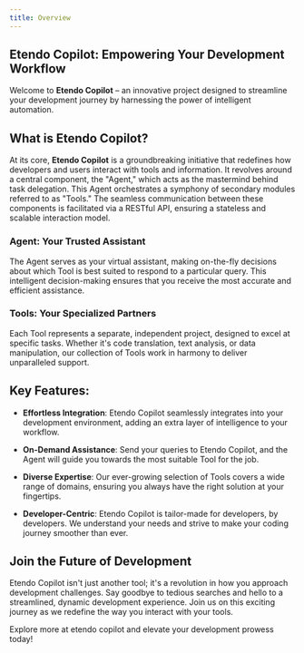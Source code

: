 ```yaml
---
title: Overview
---
```

## Etendo Copilot: Empowering Your Development Workflow

Welcome to **Etendo Copilot** – an innovative project designed to streamline your development journey by harnessing the power of intelligent automation. 

## What is Etendo Copilot?

At its core, **Etendo Copilot** is a groundbreaking initiative that redefines how developers and users interact with tools and information. It revolves around a central component, the "Agent," which acts as the mastermind behind task delegation. This Agent orchestrates a symphony of secondary modules referred to as "Tools." The seamless communication between these components is facilitated via a RESTful API, ensuring a stateless and scalable interaction model.

### Agent: Your Trusted Assistant

The Agent serves as your virtual assistant, making on-the-fly decisions about which Tool is best suited to respond to a particular query. This intelligent decision-making ensures that you receive the most accurate and efficient assistance.

### Tools: Your Specialized Partners

Each Tool represents a separate, independent project, designed to excel at specific tasks. Whether it's code translation, text analysis, or data manipulation, our collection of Tools work in harmony to deliver unparalleled support.

##  Key Features:

- **Effortless Integration**: Etendo Copilot seamlessly integrates into your development environment, adding an extra layer of intelligence to your workflow.

- **On-Demand Assistance**: Send your queries to Etendo Copilot, and the Agent will guide you towards the most suitable Tool for the job.

- **Diverse Expertise**: Our ever-growing selection of Tools covers a wide range of domains, ensuring you always have the right solution at your fingertips.

- **Developer-Centric**: Etendo Copilot is tailor-made for developers, by developers. We understand your needs and strive to make your coding journey smoother than ever.


## Join the Future of Development

Etendo Copilot isn't just another tool; it's a revolution in how you approach development challenges. Say goodbye to tedious searches and hello to a streamlined, dynamic development experience. Join us on this exciting journey as we redefine the way you interact with your tools.

Explore more at etendo copilot and elevate your development prowess today! 


